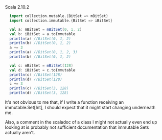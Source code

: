 Scala 2.10.2
```scala
  import collection.mutable.{BitSet => mBitSet}
  import collection.immutable.{BitSet => iBitSet}

  val a: mBitSet = mBitSet(0, 1, 2)
  val b: iBitSet = a.toImmutable
  println(a) //BitSet(0, 1, 2)
  println(b) //BitSet(0, 1, 2)
  a += 3
  println(a) //BitSet(0, 1, 2, 3)
  println(b) //BitSet(0, 1, 2)

  val c: mBitSet = mBitSet(128)
  val d: iBitSet = c.toImmutable
  println(c) //BitSet(128)
  println(d) //BitSet(128)
  c += 3
  println(c) //BitSet(3, 128)
  println(d) //BitSet(3, 128)
```

It's not obvious to me that, if I write a function receiving an immutable.Set[Int], I should expect that it might start changing underneath me. 

Also, a comment in the scaladoc of a class I might not actually even end up looking at is probably not sufficient documentation that immutable Sets actually aren't.

